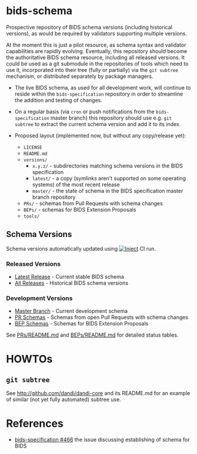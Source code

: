 # bids-schema

Prospective repository of BIDS schema versions (including historical versions), as would
be required by validators supporting multiple versions.

At the moment this is just a pilot resource, as schema syntax and validator capabilities
are rapidly evolving. Eventually, this repository should become the authoritative BIDS
schema resource, including all released versions. It could be used as a git submodule
in the repositories of tools which need to use it, incorporated into their tree
(fully or partially) via the `git subtree` mechanism, or distributed separately by
package managers.

- The live BIDS schema, as used for all development work, will continue to reside within
  the `bids-specification` repository in order to streamline the addition and testing of
  changes.

- On a regular basis (via `cron` or push notifications from the `bids-specification`
  master branch) this repository should use e.g. `git subtree` to extract the current
  schema version and add it to its index.

- Proposed layout (implemented now, but without any copy/release yet):

  - `LICENSE`
  - `README.md`
  - `versions/`
    - `x.y.z/` - subdirectories matching schema versions in the BIDS specification
    - `latest/` - a copy (symlinks aren't supported on some operating systems) of the most recent release
    - `master/` - the state of schema in the BIDS specification master branch
      repository
  - `PRs/` - schemas from Pull Requests with schema changes
  - `BEPs/` - schemas for BIDS Extension Proposals
  - `tools/`

## Schema Versions

Schema versions automatically updated using
[![Inject](https://github.com/bids-standard/bids-schema/actions/workflows/inject.yml/badge.svg)](https://github.com/bids-standard/bids-schema/actions/workflows/inject.yml)
CI run.

### Released Versions
- [Latest Release](./versions/latest/) - Current stable BIDS schema
- [All Releases](./versions/) - Historical BIDS schema versions

### Development Versions
- [Master Branch](./versions/master/) - Current development schema
- [PR Schemas](./PRs/#readme) - Schemas from open Pull Requests with schema changes
- [BEP Schemas](./BEPs/#readme) - Schemas for BIDS Extension Proposals

See [PRs/README.md](./PRs/README.md) and [BEPs/README.md](./BEPs/README.md) for detailed status tables.

# HOWTOs

## `git subtree`

See http://github.com/dandi/dandi-core and its README.md for an example of similar (not
yet fully automated) subtree use.

# References

- [bids-specification #466](https://github.com/bids-standard/bids-specification/issues/466)
  the issue discussing establishing of schema for BIDS
